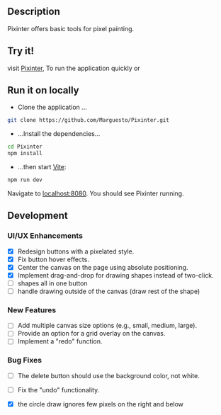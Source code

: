 ## Description
Pixinter offers basic tools for pixel painting.

## Try it!
visit [Pixinter](https://pixinter.vercel.app/), To run the application quickly or

## Run it on locally

- Clone the application ... 
```bash
git clone https://github.com/Marguesto/Pixinter.git
```
- ...Install the dependencies...

```bash
cd Pixinter
npm install
```
- ...then start [Vite](https://vite.dev/):

```bash
npm run dev
```
Navigate to [localhost:8080](http://localhost:5173). You should see Pixinter running. 

## Development
### UI/UX Enhancements
- [x] Redesign buttons with a pixelated style.
- [x] Fix button hover effects.
- [x] Center the canvas on the page using absolute positioning.
- [x] Implement drag-and-drop for drawing shapes instead of two-click.
- [ ] shapes all in one button
- [ ] handle drawing outside of the canvas (draw rest of the shape)

### New Features
- [ ] Add multiple canvas size options (e.g., small, medium, large).
- [ ] Provide an option for a grid overlay on the canvas.
- [ ] Implement a "redo" function.

### Bug Fixes
- [ ] The delete button should use the background color, not white.
- [ ] Fix the "undo" functionality.
- [x] the circle draw ignores few pixels on the right and below



